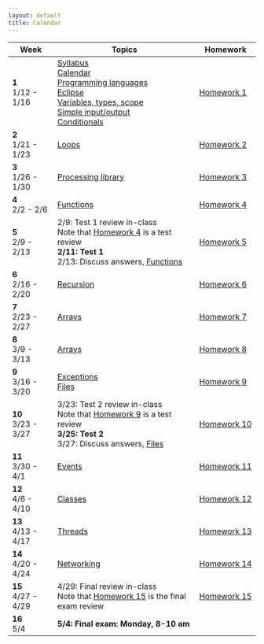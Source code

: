 ```yaml
---
layout: default
title: Calendar
---
```


<table>
  <thead>
    <tr>
      <th>Week</th>
      <th>Topics</th>
      <th>Homework</th>
    </tr>
  </thead>
  <tbody>
    <tr>
      <td><b>1</b><br/>1/12 - 1/16</td>
      <td>
        <a href="/lecture/syllabus.html">Syllabus</a>
        <br/>
        <a href="/lecture/calendar.html">Calendar</a>
        <br/>
        <a href="/lecture/proglang.html">Programming languages</a>
        <br/>
        <a href="/lecture/eclipse.html">Eclipse</a>
        <br/>
        <a href="/lecture/variables-types-scope.html">Variables, types, scope</a>
        <br/>
        <a href="/lecture/simple-io.html">Simple input/output</a>
        <br/>
        <a href="/lecture/conditionals.html">Conditionals</a>
      </td>
      <td><a href="/homework/homework-1.html">Homework&nbsp;1</a></td>
    </tr>
    <tr>
      <td><b>2</b><br/>1/21 - 1/23</td>
      <td>
        <a href="/lecture/loops.html">Loops</a>
      </td>
      <td><a href="/homework/homework-2.html">Homework&nbsp;2</a></td>
    </tr>
    <tr>
      <td><b>3</b><br/>1/26 - 1/30</td>
      <td>
        <a href="/lecture/processing-library.html">Processing library</a>
      </td>
      <td>
        <a href="/homework/homework-3.html">Homework&nbsp;3</a>
      </td>
    </tr>
    <tr>
      <td><b>4</b><br/>2/2 - 2/6</td>
      <td>
        <a href="/lecture/functions.html">Functions</a>
      </td>
      <td>
        <a href="/homework/homework-4.html">Homework&nbsp;4</a>
      </td>
    </tr>
    <tr>
      <td><b>5</b><br/>2/9 - 2/13</td>
      <td>
        2/9: Test 1 review in-class
        <br/>
        Note that <a href="/homework/homework-4.html">Homework&nbsp;4</a> is a test review
        <br/>
        <strong>2/11: Test 1</strong>
        <br/>
        2/13: Discuss answers, <a href="/lecture/functions.html">Functions</a>
      </td>
      <td>
        <a href="/homework/homework-5.html">Homework&nbsp;5</a>
      </td>
    </tr>
    <tr>
      <td><b>6</b><br/>2/16 - 2/20</td>
      <td>
        <a href="/lecture/recursion.html">Recursion</a>
      </td>
      <td>
        <a href="/homework/homework-6.html">Homework&nbsp;6</a>
      </td>
    </tr>
    <tr>
      <td><b>7</b><br/>2/23 - 2/27</td>
      <td>
        <a href="/lecture/arrays.html">Arrays</a>
      <td>
        <a href="/homework/homework-7.html">Homework&nbsp;7</a>
      </td>
    </tr>
    <tr>
      <td><b>8</b><br/>3/9 - 3/13</td>
      <td>
        <a href="/lecture/arrays.html">Arrays</a>
      </td>
      <td>
        <a href="/homework/homework-8.html">Homework&nbsp;8</a>
      </td>
    </tr>
    <tr>
      <td><b>9</b><br/>3/16 - 3/20</td>
      <td>
        <a href="/lecture/exceptions.html">Exceptions</a>
        <br/>
        <a href="/lecture/files.html">Files</a>
      </td>
      <td>
        <a href="/homework/homework-9.html">Homework&nbsp;9</a>
      </td>
    </tr>
    <tr>
      <td><b>10</b><br/>3/23 - 3/27</td>
      <td>
        3/23: Test 2 review in-class
        <br/>
        Note that <a href="/homework/homework-9.html">Homework&nbsp;9</a> is a test review
        <br/>
        <strong>3/25: Test 2</strong>
        <br/>
        3/27: Discuss answers, <a href="/lecture/files.html">Files</a>
      </td>
      <td>
        <a href="/homework/homework-10.html">Homework&nbsp;10</a>
      </td>
    </tr>
    <tr>
      <td><b>11</b><br/>3/30 - 4/1</td>
      <td>
        <a href="/lecture/events.html">Events</a>
      </td>
      <td>
        <a href="/homework/homework-11.html">Homework&nbsp;11</a>
      </td>
    </tr>
    <tr>
      <td><b>12</b><br/>4/6 - 4/10</td>
      <td>
        <a href="/lecture/classes.html">Classes</a>
      </td>
      <td>
        <a href="/homework/homework-12.html">Homework&nbsp;12</a>
      </td>
    </tr>
    <tr>
      <td><b>13</b><br/>4/13 - 4/17</td>
      <td>
        <a href="/lecture/threads.html">Threads</a>
      </td>
      <td>
        <a href="/homework/homework-13.html">Homework&nbsp;13</a>
      </td>
    </tr>
    <tr>
      <td><b>14</b><br/>4/20 - 4/24</td>
      <td>
        <a href="/lecture/networking.html">Networking</a>
      </td>
      <td>
        <a href="/homework/homework-14.html">Homework&nbsp;14</a>
      </td>
    </tr>
    <tr>
      <td><b>15</b><br/>4/27 - 4/29</td>
      <td>
        4/29: Final review in-class
        <br/>
        Note that <a href="/homework/homework-15.html">Homework&nbsp;15</a> is the final exam review
      </td>
      <td>
        <a href="/homework/homework-15.html">Homework&nbsp;15</a>
      </td>
    </tr>
    <tr>
      <td><b>16</b><br/>5/4</td>
      <td>
        <strong>5/4: Final exam: Monday, 8-10 am</strong>
      </td>
      <td></td>
    </tr>
  </tbody>
</table>
